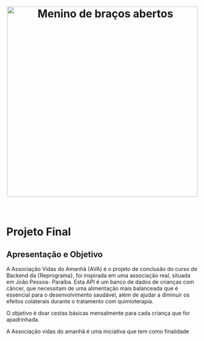 <h1 align="center">
<img src="public/images/crianca.gif" alt="Menino de braços abertos" width="500" height="500" /> 
</h1>
<br>

# Projeto Final 
## Apresentação e Objetivo

A Associação Vidas do Amanhã (AVA) é o projeto de conclusão do curso de Backend da {Reprograma}, foi inspirada em uma associação real, situada em João Pessoa- Paraíba. 
Esta API é um banco de dados de crianças  com câncer, que necessitam de uma alimentação mais balanceada que é essencial para o desenvolvimento saudável, além de ajudar a diminuir os efeitos colaterais durante o tratamento com quimioterapia.

 O objetivo é doar cestas básicas mensalmente para cada criança que for apadrinhada. 

 A Associação vidas do amanhã é uma iniciativa que tem como finalidade 






